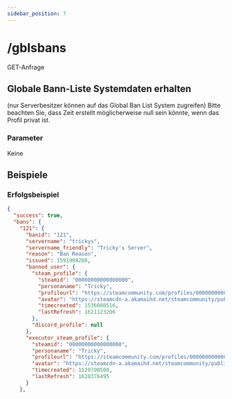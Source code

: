 ```yaml
---
sidebar_position: 7
---
```


# /gblsbans

<span class="request-bubble request-get">GET-Anfrage</span>


## Globale Bann-Liste Systemdaten erhalten
(nur Serverbesitzer können auf das Global Ban List System zugreifen) Bitte beachten Sie, dass <span class="code-text">Zeit erstellt</span> möglicherweise null sein könnte, wenn das Profil privat ist.


### Parameter
Keine

## Beispiele
### Erfolgsbeispiel
```json
{
  "success": true,
  "bans": {
    "121": {
      "banid": "121",
      "servername": "trickys",
      "servername_friendly": "Tricky's Server",
      "reason": "Ban Reason",
      "issued": 1591908288,
      "banned_user": {
        "steam_profile": {
          "steamid": "00000000000000000",
          "personaname": "Tricky",
          "profileurl": "https://steamcommunity.com/profiles/00000000000000000/",
          "avatar": "https://steamcdn-a.akamaihd.net/steamcommunity/public/images/avatars/fe/00000000000000000.jpg",
          "timecreated": 1536000516,
          "lastRefresh": 1621123206
        },
        "discord_profile": null
      },
      "executor_steam_profile": {
        "steamid": "00000000000000000",
        "personaname": "Tricky",
        "profileurl": "https://steamcommunity.com/profiles/00000000000000000/",
        "avatar": "https://steamcdn-a.akamaihd.net/steamcommunity/public/images/avatars/6b/00000000000000000.jpg",
        "timecreated": 1520790508,
        "lastRefresh": 1620376495
      }
    },
```